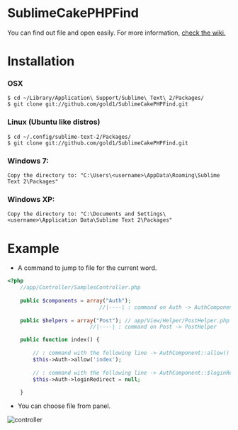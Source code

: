 SublimeCakePHPFind
==================
You can find out file and open easily.
For more information, [check the wiki.](https://github.com/gold1/SublimeCakePHPFind/wiki/Wiki)

# Installation
### OSX

    $ cd ~/Library/Application\ Support/Sublime\ Text\ 2/Packages/
    $ git clone git://github.com/gold1/SublimeCakePHPFind.git

### Linux (Ubuntu like distros)

    $ cd ~/.config/sublime-text-2/Packages/
    $ git clone git://github.com/gold1/SublimeCakePHPFind.git

### Windows 7:

    Copy the directory to: "C:\Users\<username>\AppData\Roaming\Sublime Text 2\Packages"

### Windows XP:

    Copy the directory to: "C:\Documents and Settings\<username>\Application Data\Sublime Text 2\Packages"

# Example

- A command to jump to file for the current word.

```php
<?php
    //app/Controller/SamplesController.php
    
    public $components = array("Auth");
                             //|----| : command on Auth -> AuthComponent
                             
    public $helpers = array("Post"); // app/View/Helper/PostHelper.php
                          //|----| : command on Post -> PostHelper

    public function index() {
        
        // : command with the following line -> AuthComponent::allow()
        $this->Auth->allow('index');
        
        // : command with the following line -> AuthComponent::$loginRedirect
        $this->Auth->loginRedirect = null;
        
    }
```

- You can choose file from panel.

![controller](https://raw.github.com/gold1/SublimeCakePHPFind/master/docs/0001.png)

